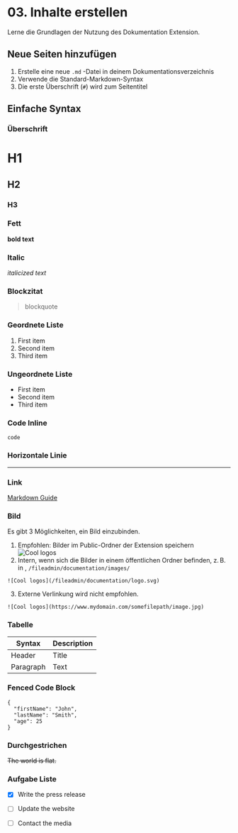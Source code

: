 # 03. Inhalte erstellen

Lerne die Grundlagen der Nutzung des Dokumentation Extension.

## Neue Seiten hinzufügen

1. Erstelle eine neue `.md` -Datei in deinem Dokumentationsverzeichnis
2. Verwende die Standard-Markdown-Syntax
3. Die erste Überschrift (`#`) wird zum Seitentitel


## Einfache Syntax

### Überschrift

# H1
## H2
### H3

### Fett

**bold text**

### Italic

*italicized text*

### Blockzitat

> blockquote

### Geordnete Liste

1. First item
2. Second item
3. Third item

###  Ungeordnete Liste

- First item
- Second item
- Third item

### Code Inline

`code`

### Horizontale Linie

---

### Link

[Markdown Guide](https://www.markdownguide.org)

### Bild

Es gibt 3 Möglichkeiten, ein Bild einzubinden.
1. Empfohlen: Bilder im Public-Ordner der Extension speichern
![Cool logos](EXT:documentationhub/Resources/Public/Documentation/Data/logo.png)
2. Intern, wenn sich die Bilder in einem öffentlichen Ordner befinden, z. B. in , `/fileadmin/documentation/images/`
```
![Cool logos](/fileadmin/documentation/logo.svg)
```
3. Externe Verlinkung wird nicht empfohlen.
```
![Cool logos](https://www.mydomain.com/somefilepath/image.jpg)  
```

### Tabelle

| Syntax | Description |
| ----------- | ----------- |
| Header | Title |
| Paragraph | Text |

### Fenced Code Block

```
{
  "firstName": "John",
  "lastName": "Smith",
  "age": 25
}
```


### Durchgestrichen

~~The world is flat.~~

### Aufgabe Liste

- [x] Write the press release
- [ ] Update the website
- [ ] Contact the media

